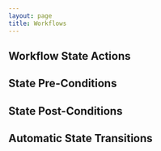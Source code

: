 ```yaml
---
layout: page
title: Workflows
---
```


## Workflow State Actions

## State Pre-Conditions

## State Post-Conditions

## Automatic State Transitions
